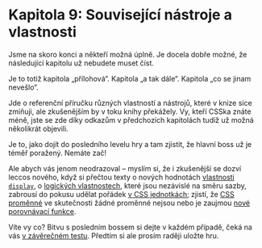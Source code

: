 # Kapitola 9: Související nástroje a vlastnosti

Jsme na skoro konci a někteří možná úplně. Je docela dobře možné, že následující kapitolu už nebudete muset číst.

Je to totiž kapitola „přílohová“. Kapitola „a tak dále“. Kapitola „co se jinam nevešlo“.

Jde o referenční příručku různých vlastností a nástrojů, které v knize sice zmiňuji, ale zkušenějším by v toku knihy překážely. Vy, kteří CSSka znáte méně, jste se zde díky odkazům v předchozích kapitolách tudíž už možná několikrát objevili.

Je to, jako dojít do posledního levelu hry a tam zjistit, že hlavní boss už je téměř poražený. Nemáte zač!

Ale abych vás jenom neodrazoval – myslím si, že i zkušenější se dozví leccos nového, když si přečtou texty o nových hodnotách [vlastnosti `display`](css-display.md), o [logických vlastnostech](css-logical.md), které jsou nezávislé na směru sazby, zabrousí do pokusu udělat pořádek [v CSS jednotkách](jednotky.md); zjistí, že [CSS proměnné](css-promenne.md) ve skutečnosti žádné proměnné nejsou nebo je zaujmou [nové porovnávací funkce](css-min-max-clamp.md).

Víte vy co? Bitvu s posledním bossem si dejte v každém případě, čeká na vás [v závěrečném testu](kap-souvisejici-after.md). Předtím si ale prosím raději uložte hru.
